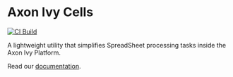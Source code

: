 # Axon Ivy Cells

[![CI Build](https://github.com/axonivy-market/axon-ivy-cells/actions/workflows/ci.yml/badge.svg)](https://github.com/axonivy-market/axon-ivy-cells/actions/workflows/ci.yml)

A lightweight utility that simplifies SpreadSheet processing tasks inside the Axon Ivy Platform.

Read our [documentation](axon-ivy-cells-product/README.md).
